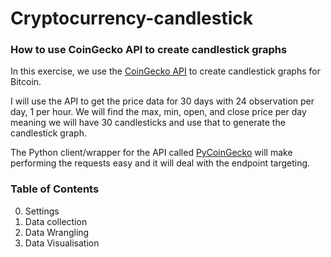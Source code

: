 # Cryptocurrency-candlestick
### How to use CoinGecko API to create candlestick graphs

In this exercise, we use the <a href="https://www.coingecko.com/en/api?utm_medium=Exinfluencer&utm_source=Exinfluencer&utm_content=000026UJ&utm_term=10006555&utm_id=NA-SkillsNetwork-Channel-SkillsNetworkCoursesIBMDeveloperSkillsNetworkPY0101ENSkillsNetwork19487395-2022-01-01">CoinGecko API</a> to create candlestick graphs for Bitcoin.

I will use the API to get the price data for 30 days with 24 observation per day, 1 per hour. We will find the max, min, open, and close price per day meaning we will have 30 candlesticks and use that to generate the candlestick graph. 

The Python client/wrapper for the API called <a href="https://github.com/man-c/pycoingecko?utm_medium=Exinfluencer&utm_source=Exinfluencer&utm_content=000026UJ&utm_term=10006555&utm_id=NA-SkillsNetwork-Channel-SkillsNetworkCoursesIBMDeveloperSkillsNetworkPY0101ENSkillsNetwork19487395-2022-01-01">PyCoinGecko</a>  will make performing the requests easy and it will deal with the endpoint targeting.

### Table of Contents
0. Settings
1. Data collection
2. Data Wrangling
3. Data Visualisation
